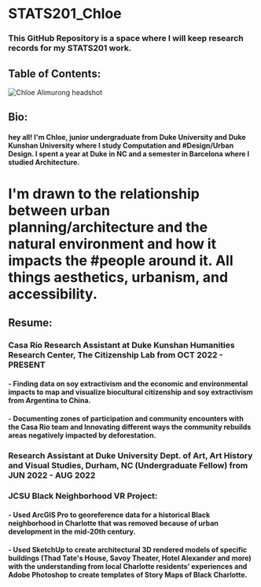 # STATS201_Chloe

### This GitHub Repository is a space where I will keep research records for my STATS201 work.
## Table of Contents: 

![Chloe Alimurong headshot](https://github.com/Rising-Stars-by-Sunshine/STATS201_Chloe/assets/148734001/76c2be1e-7ad1-40d3-b2ae-a595304b84be)

## Bio:
#### hey all! I'm Chloe, junior undergraduate from Duke University and Duke Kunshan University where I study Computation and #Design/Urban Design. I spent a year at Duke in NC and a semester in Barcelona where I studied Architecture. 
# I'm drawn to the relationship between urban planning/architecture and the natural environment and how it impacts the #people around it. All things aesthetics, urbanism, and accessibility.

## Resume:
### Casa Río Research Assistant at Duke Kunshan Humanities Research Center, The Citizenship Lab from OCT 2022 - PRESENT
#### - Finding data on soy extractivism and the economic and environmental impacts to map and visualize biocultural citizenship and soy extractivism from Argentina to China.
#### - Documenting zones of participation and community encounters with the Casa Rio team and Innovating different ways the community rebuilds areas negatively impacted by deforestation.
### Research Assistant at Duke University Dept. of Art, Art History and Visual Studies, Durham, NC (Undergraduate Fellow) from JUN 2022 - AUG 2022
### JCSU Black Neighborhood VR Project:
#### - Used ArcGIS Pro to georeference data for a historical Black neighborhood in Charlotte that was removed because of urban development in the mid-20th century.
#### - Used SketchUp to create architectural 3D rendered models of specific buildings (Thad Tate's House, Savoy Theater, Hotel Alexander and more) with the understanding from local Charlotte residents’ experiences and Adobe Photoshop to create templates of Story Maps of Black Charlotte.




